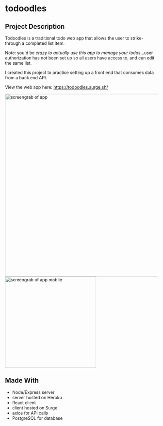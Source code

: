 # todoodles

## Project Description

Todoodles is a traditional todo web app that allows the user to strike-through a completed list item. 

Note: you'd be _crazy to actually use this app to manage your todos_...user authorization has not been set up so all users have access to, and can edit the same list.

I created this project to practice setting up a front end that consumes data from a back end API. 

View the web app here: https://todoodles.surge.sh/

<img src="https://i.imgur.com/nfcMyKs.png" width="600" alt="screengrab of app">
<img src="https://i.imgur.com/2evJ3pF.png" width="300" alt="screengrab of app mobile">


## Made With
- Node/Express server
- server hosted on Heroku
- React client
- client hosted on Surge
- axios for API calls
- PostgreSQL for database
